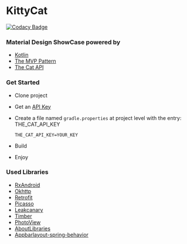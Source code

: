 # KittyCat

[![Codacy Badge](https://api.codacy.com/project/badge/Grade/0f60638fcf614d54bc91e7d0c8abb33b)](https://www.codacy.com/app/maiktheknife/KittyCat?utm_source=github.com&amp;utm_medium=referral&amp;utm_content=maiktheknife/KittyCat&amp;utm_campaign=Badge_Grade)

### Material Design ShowCase powered by
* [Kotlin](https://kotlinlang.org/)
* [The MVP Pattern](https://en.wikipedia.org/wiki/Model%E2%80%93view%E2%80%93presenter)
* [The Cat API](https://thecatapi.com)

### Get Started
*   Clone project
*   Get an [API Key](https://thecatapi.com/api-key-registration.html)
*   Create a file named `gradle.properties` at project level with the entry: THE_CAT_API_KEY    
    ```
    THE_CAT_API_KEY=YOUR_KEY
    ```
    
*   Build
*   Enjoy

### Used Libraries
* [RxAndroid](https://github.com/ReactiveX/RxAndroid/)
* [Okhttp](http://square.github.io/okhttp/)
* [Retrofit](http://square.github.io/retrofit/)
* [Picasso](http://square.github.io/picasso/)
* [Leakcanary](https://github.com/square/leakcanary)
* [Timber](https://github.com/JakeWharton/timber/)
* [PhotoView](https://github.com/chrisbanes/PhotoView/)
* [AboutLibraries](https://github.com/mikepenz/AboutLibraries/)
* [Appbarlayout-spring-behavior](https://github.com/ToDou/appbarlayout-spring-behavior)
